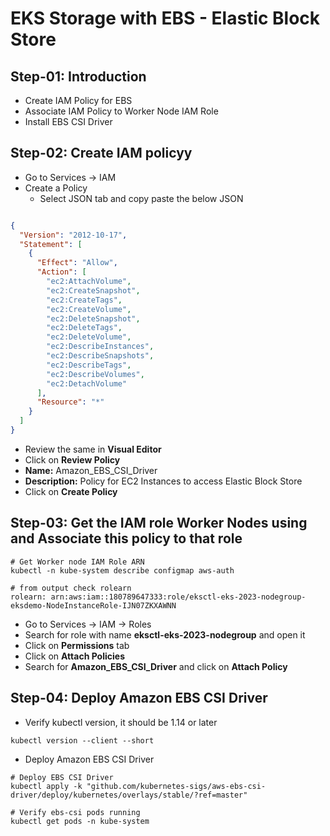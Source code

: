 # EKS Storage with EBS - Elastic Block Store

## Step-01: Introduction
- Create IAM Policy for EBS
- Associate IAM Policy to Worker Node IAM Role
- Install EBS CSI Driver

## Step-02:  Create IAM policyy
- Go to Services -> IAM
- Create a Policy
  - Select JSON tab and copy paste the below JSON
```json

{
  "Version": "2012-10-17",
  "Statement": [
    {
      "Effect": "Allow",
      "Action": [
        "ec2:AttachVolume",
        "ec2:CreateSnapshot",
        "ec2:CreateTags",
        "ec2:CreateVolume",
        "ec2:DeleteSnapshot",
        "ec2:DeleteTags",
        "ec2:DeleteVolume",
        "ec2:DescribeInstances",
        "ec2:DescribeSnapshots",
        "ec2:DescribeTags",
        "ec2:DescribeVolumes",
        "ec2:DetachVolume"
      ],
      "Resource": "*"
    }
  ]
}
```
  - Review the same in **Visual Editor**
  - Click on **Review Policy**
  - **Name:** Amazon_EBS_CSI_Driver
  - **Description:** Policy for EC2 Instances to access Elastic Block Store
  - Click on **Create Policy**

## Step-03: Get the IAM role Worker Nodes using and Associate this policy to that role
```
# Get Worker node IAM Role ARN
kubectl -n kube-system describe configmap aws-auth

# from output check rolearn
rolearn: arn:aws:iam::180789647333:role/eksctl-eks-2023-nodegroup-eksdemo-NodeInstanceRole-IJN07ZKXAWNN
```
- Go to Services -> IAM -> Roles
- Search for role with name **eksctl-eks-2023-nodegroup** and open it
- Click on **Permissions** tab
- Click on **Attach Policies**
- Search for **Amazon_EBS_CSI_Driver** and click on **Attach Policy**

## Step-04: Deploy Amazon EBS CSI Driver
- Verify kubectl version, it should be 1.14 or later
```
kubectl version --client --short
```
- Deploy Amazon EBS CSI Driver
```
# Deploy EBS CSI Driver
kubectl apply -k "github.com/kubernetes-sigs/aws-ebs-csi-driver/deploy/kubernetes/overlays/stable/?ref=master"

# Verify ebs-csi pods running
kubectl get pods -n kube-system
```
